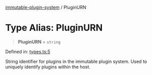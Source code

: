 [immutable-plugin-system](../README.md) / PluginURN

# Type Alias: PluginURN

> **PluginURN** = `string`

Defined in: [types.ts:5](https://github.com/agladysh/immutable-plugin-system/blob/main/src/types.ts#L5)

String identifier for plugins in the immutable plugin system.
Used to uniquely identify plugins within the host.
